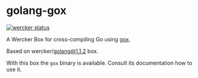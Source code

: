 golang-gox
==========

[![wercker status](https://app.wercker.com/status/b84bd7dbd4fd287a30530b23a5dbd676/m/master "wercker status")](https://app.wercker.com/project/bykey/b84bd7dbd4fd287a30530b23a5dbd676)

A Wercker Box for cross-compiling Go using [gox](https://github.com/mitchellh/gox).

Based on wercker/golang@1.1.2 box.

With this box the `gox` binary is available. Consult its documentation how to use it.
